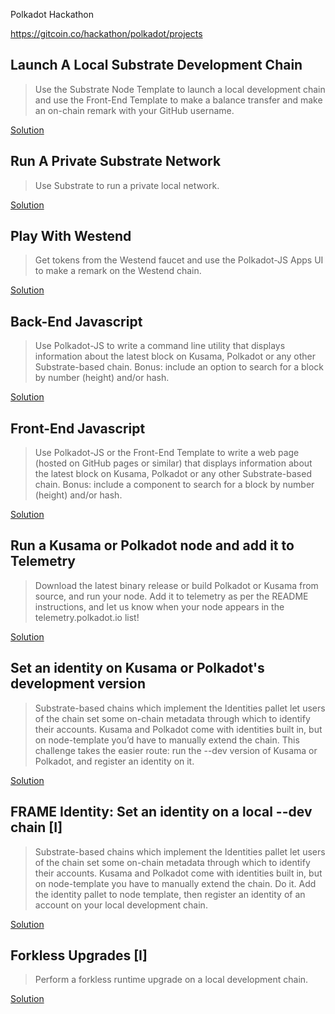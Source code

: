 Polkadot Hackathon

https://gitcoin.co/hackathon/polkadot/projects


## Launch A Local Substrate Development Chain ##
>Use the Substrate Node Template to launch a local development chain and use the Front-End Template to make a balance transfer and make an on-chain remark with your GitHub username.

[Solution](https://github.com/Maar-io/polkadot-gitcoin-hack/blob/main/transfer.jpg)

## Run A Private Substrate Network ##
>Use Substrate to run a private local network.

[Solution](https://github.com/Maar-io/polkadot-gitcoin-hack/blob/main/PrivateNetwork.jpg)

## Play With Westend ##
>Get tokens from the Westend faucet and use the Polkadot-JS Apps UI to make a remark on the Westend chain.

[Solution](https://westend.subscan.io/extrinsic/0xeac5d9ab557dc78e638e184c24e494131b6f21ec3d7ffffd1bef74e7bf4d631f)

## Back-End Javascript ##
>Use Polkadot-JS to write a command line utility that displays information about the latest block on Kusama, Polkadot or any other Substrate-based chain. Bonus: include an option to search for a block by number (height) and/or hash.

[Solution](https://github.com/Maar-io/polkadot-gitcoin-hack/tree/main/Back-End%20Javascript)

## Front-End Javascript ##
>Use Polkadot-JS or the Front-End Template to write a web page (hosted on GitHub pages or similar) that displays information about the latest block on Kusama, Polkadot or any other Substrate-based chain. Bonus: include a component to search for a block by number (height) and/or hash.

[Solution](https://github.com/Maar-io/substrate-front-end-template)

## Run a Kusama or Polkadot node and add it to Telemetry ##
>Download the latest binary release or build Polkadot or Kusama from source, and run your node. Add it to telemetry as per the README instructions, and let us know when your node appears in the telemetry.polkadot.io list!

[Solution](?)

## Set an identity on Kusama or Polkadot's development version ##
>Substrate-based chains which implement the Identities pallet let users of the chain set some on-chain metadata through which to identify their accounts. Kusama and Polkadot come with identities built in, but on node-template you’d have to manually extend the chain. This challenge takes the easier route: run the --dev version of Kusama or Polkadot, and register an identity on it.

[Solution](?)

## FRAME Identity: Set an identity on a local --dev chain [I] ##
>Substrate-based chains which implement the Identities pallet let users of the chain set some on-chain metadata through which to identify their accounts. Kusama and Polkadot come with identities built in, but on node-template you have to manually extend the chain. Do it. Add the identity pallet to node template, then register an identity of an account on your local development chain.

[Solution](?)

## Forkless Upgrades [I] ##
>Perform a forkless runtime upgrade on a local development chain.

[Solution]()
